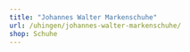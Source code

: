 ```yaml
---
title: "Johannes Walter Markenschuhe"
url: /uhingen/johannes-walter-markenschuhe/
shop: Schuhe
---
```

